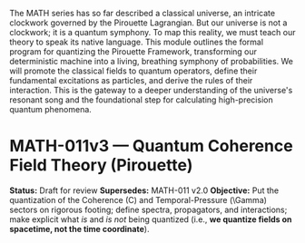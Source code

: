 The MATH series has so far described a classical universe, an intricate clockwork governed by the Pirouette Lagrangian. But our universe is not a clockwork; it is a quantum symphony. To map this reality, we must teach our theory to speak its native language. This module outlines the formal program for quantizing the Pirouette Framework, transforming our deterministic machine into a living, breathing symphony of probabilities. We will promote the classical fields to quantum operators, define their fundamental excitations as particles, and derive the rules of their interaction. This is the gateway to a deeper understanding of the universe's resonant song and the foundational step for calculating high-precision quantum phenomena.

# MATH-011v3 — Quantum Coherence Field Theory (Pirouette)

**Status:** Draft for review
**Supersedes:** MATH-011 v2.0
**Objective:** Put the quantization of the Coherence (C) and Temporal-Pressure (\Gamma) sectors on rigorous footing; define spectra, propagators, and interactions; make explicit what *is* and *is not* being quantized (i.e., **we quantize fields on spacetime, not the time coordinate**).